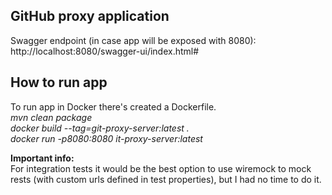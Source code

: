 ## **GitHub proxy application**


Swagger endpoint (in case app will be exposed with 8080): http://localhost:8080/swagger-ui/index.html#


## How to run app

To run app in Docker there's created a Dockerfile.  
*mvn clean package*  
*docker build --tag=git-proxy-server:latest .*  
*docker run -p8080:8080 it-proxy-server:latest*

**Important info:**  
For integration tests it would be the best option to use wiremock to mock rests (with custom urls defined in test properties), but I had no time to do it.